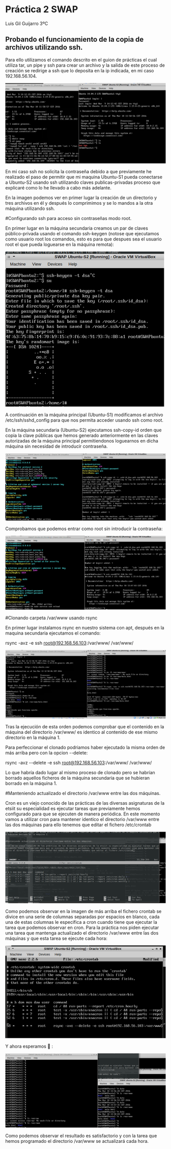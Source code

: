 # Práctica 2 SWAP
Luis Gil Guijarro 3ºC

## Probando el funcionamiento de la copia de archivos utilizando ssh.

Para ello utilizamos el comando descrito en el guion de prácticas el cual utiliza tar, un pipe y ssh para crear un archivo y la salida de este proceso de creación se redirige a ssh que lo deposita en la ip indicada, en mi caso 192.168.56.104.

![img](https://github.com/LuisGi93/swap2016/blob/master/practica2/imagenes/tar.png)

En mi caso ssh no solicita la contraseña debido a que previamente he realizado el paso de permitir que mi maquina Ubuntu-S1 pueda conectarse a Ubuntu-S2 usando ssh utilizando claves publicas-privadas proceso que explicaré como lo he llevado a cabo más adelante.

En la imagen podemos ver en primer lugar la creación de un directorio y tres archivos en él y después lo comprimimos y se lo mandos a la otra máquina utilizando ssh.

#Configurando ssh para acceso sin contraseñas modo root.

En primer lugar en la máquina secundaria creamos un par de claves público-privada usando el comando ssh-keygen (notose que ejecutamos como usuario root los comandos, esto es para que despues sea el usuario root el que pueda loguearse en la máquina remota):

![img](https://github.com/LuisGi93/swap2016/blob/master/practica2/imagenes/ssh1.png)


A continuación en la máquina principal (Ubuntu-S1) modificamos el archivo /etc/ssh/sshd_config para que nos permita acceder usando ssh como root. 

En la máquina secundaria (Ubuntu-S2) ejecutamos ssh-copy-id orden que copia la clave públicas que hemos generado anteriormente en las claves autorizadas de la máquina principal permitiendonos loguearnos en dicha máquina sin necesidad de introducir contraseña.

![img](https://github.com/LuisGi93/swap2016/blob/master/practica2/imagenes/ssh2.png)


Comprobamos que podemos entrar como root sin introducir la contraseña:

![img](https://github.com/LuisGi93/swap2016/blob/master/practica2/imagenes/ssh3.png)



#Clonando carpeta /var/www usando rsync

En primer lugar instalamos rsync en nuestro sistema con apt, después en la maquina secundaria ejecutamos el comando:

rsync -avz -e ssh root@192.168.56.103:/var/www/ /var/www/

![img](https://github.com/LuisGi93/swap2016/blob/master/practica2/imagenes/rsync1.png)

Tras la ejecución de esta orden podemos comprobar que el contenido en la máquina del directorio /var/www/ es identico al contenido de ese mismo directorio en la máquina 1.

Para perfeccionar el clonado podriamos haber ejecutado la misma orden de más arriba pero con la opcion --delete:

rsync -avz --delete -e ssh root@192.168.56.103:/var/www/ /var/www/


Lo que habría dado lugar al mismo proceso de clonado pero se habrían borrado aquellos ficheros de la máquina secundaria que se hubieran borrado en la máquina 1.


#Manteniendo actualizado el directorio /var/www entre las dos máquinas.

Cron es un viejo conocido de las prácticas de las diversas asignaturas de la etsiit su especialidad es ejecutar tareas que previamente hemos configurado para que se ejecuten de manera periódica. En este momento vamos a utilizar cron para mantener identico el directorio /var/www entre las dos máquinas para ello tenemos que editar el fichero /etc/crontab

![img](https://github.com/LuisGi93/swap2016/blob/master/practica2/imagenes/cron0.png "crontab antes de nada")

Como podemos observar en la imagen de más arriba el fichero crontab se divice en una serie de columnas separadas por espacios en blanco, cada una de estas columnas le especifica a cron cuando tiene que ejecutar la tarea que podemos observar en cron. Para la práctica nos piden ejecutar una tarea que mantenga actualizado el directorio /var/www entre las dos máquinas y que esta tarea se ejecute cada hora:

![img](https://github.com/LuisGi93/swap2016/blob/master/practica2/imagenes/cron1.png "crontab modificado")

Y ahora  esperamos :pray: :

![img](https://github.com/LuisGi93/swap2016/blob/master/practica2/imagenes/cron2.png "prueba crontab funciona")

Como podemos observar el resultado es satisfactorio y con la tarea que hemos programado el directorio /var/www se actualizará cada hora.
